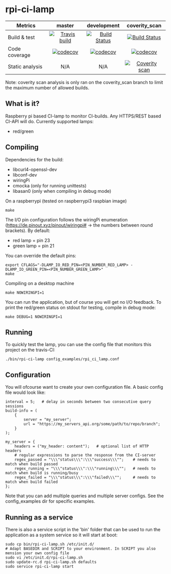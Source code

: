# rpi-ci-lamp

| Metrics         | master        | development   | coverity_scan |
| --------------- |:-------------:|:-------------:|:-------------:|
| Build & test    | [![Travis build](https://travis-ci.org/maartenvds/rpi-ci-lamp.svg?branch=master)](https://travis-ci.org/maartenvds/rpi-ci-lamp) | [![Build Status](https://travis-ci.org/maartenvds/rpi-ci-lamp.svg?branch=development)](https://travis-ci.org/maartenvds/rpi-ci-lamp) | [![Build Status](https://travis-ci.org/maartenvds/rpi-ci-lamp.svg?branch=coverity_scan)](https://travis-ci.org/maartenvds/rpi-ci-lamp) |
| Code coverage   | [![codecov](https://codecov.io/gh/maartenvds/rpi-ci-lamp/branch/master/graph/badge.svg)](https://codecov.io/gh/maartenvds/rpi-ci-lamp/branch/master) | [![codecov](https://codecov.io/gh/maartenvds/rpi-ci-lamp/branch/development/graph/badge.svg)](https://codecov.io/gh/maartenvds/rpi-ci-lamp/branch/development) | [![codecov](https://codecov.io/gh/maartenvds/rpi-ci-lamp/branch/coverity_scan/graph/badge.svg)](https://codecov.io/gh/maartenvds/rpi-ci-lamp/branch/coverity_scan)
| Static analysis | N/A           | N/A           | [![Coverity scan](https://scan.coverity.com/projects/12311/badge.svg)](https://scan.coverity.com/projects/maartenvds-rpi-ci-lamp) |

Note: coverity scan analysis is only ran on the coverity_scan branch to limit the maximum number of allowed builds.

## What is it?
Raspberry pi based CI-lamp to monitor CI-builds. Any HTTPS/REST based CI-API will do.
Currently supported lamps:
* red/green

## Compiling

Dependencies for the build:
- libcurl4-openssl-dev
- libconf-dev
- wiringPi
- cmocka (only for running unittests)
- libasan0 (only when compiling in debug mode)

On a raspberrypi (tested on raspberrypi3 raspbian image)

    make
  
The I/O pin configuration follows the wiringPi enumeration (https://de.pinout.xyz/pinout/wiringpi# -> the numbers between round brackets). By default:
* red lamp = pin 23
* green lamp = pin 21

You can override the default pins:

    export CFLAGS="-DLAMP_IO_RED_PIN=<PIN_NUMBER_RED_LAMP> -DLAMP_IO_GREEN_PIN=<PIN_NUMBER_GREEN_LAMP>"
    make
  
Compiling on a desktop machine

    make NOWIRINGPI=1
  
You can run the application, but of course you will get no I/O feedback. To print the red/green status on stdout for testing, compile in debug mode:

    make DEBUG=1 NOWIRINGPI=1
    
## Running

To quickly test the lamp, you can use the config file that monitors this project on the travis-CI:

    ./bin/rpi-ci-lamp config_examples/rpi_ci_lamp.conf

## Configuration

You will ofcourse want to create your own configuration file. A basic config file would look like:
  
    interval = 5;   # delay in seconds between two consecutive query sessions
    build-info = (
        {
            server = "my_server";
            url = "https://my_servers_api.org/some/path/to/repo/branch";
        }
    );

    my_server = {
        headers = ("my_header: content");   # optional list of HTTP headers
        # regular expressions to parse the response from the CI-server
        regex_passed = "\\\"status\\\":\\\"success\\\"";    # needs to match when build passed
        regex_running = "\\\"status\\\":\\\"running\\\"";   # needs to match when build is running/busy
        regex_failed = "\\\"status\\\":\\\"failed\\\"";     # needs to match when build failed
    };
    
Note that you can add multiple queries and multiple server configs. See the config_examples dir for specific examples.

## Running as a service

There is also a service script in the 'bin' folder that can be used to run the application as a system service so it will start at boot:

    sudo cp bin/rpi-ci-lamp.sh /etc/init.d/
    # Adapt BASEDIR and SCRIPT to your environment. In SCRIPT you also mension your own config file
    sudo vi /etc/init.d/rpi-ci-lamp.sh
    sudo update-rc.d rpi-ci-lamp.sh defaults
    sudo service rpi-ci-lamp start
    
